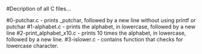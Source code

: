 #Decription of all C files...

#0-putchar.c - prints _putchar, followed by a new line without using printf or putchar
#1-alphabet.c - prints the alphabet, in lowercase, followed by a new line
#2-print_alphabet_x10.c - prints 10 times the alphabet, in lowercase, followed by a new line.
#3-islower.c - contains function that checks for lowercase character.
